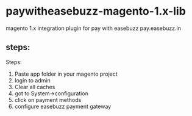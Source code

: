 # paywitheasebuzz-magento-1.x-lib
magento 1.x integration plugin for pay with easebuzz pay.easebuzz.in

## steps:

Steps:

1. Paste app folder in your magento project
2. login to admin 
3. Clear all caches
4. got to System->configuration
5. click on payment methods
6. configure easebuzz payment gateway 
